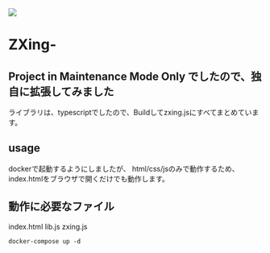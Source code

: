
<img  src="https://raw.github.com/wiki/zxing/zxing/zxing-logo.png"/>



# ZXing-

## Project in Maintenance Mode Only でしたので、独自に拡張してみました

ライブラリは、typescriptでしたので、Buildしてzxing.jsにすべてまとめています。


## usage
dockerで起動するようにしましたが、
html/css/jsのみで動作するため、index.htmlをブラウザで開くだけでも動作します。

## 動作に必要なファイル
index.html
lib.js
zxing.js

```
docker-compose up -d
```
